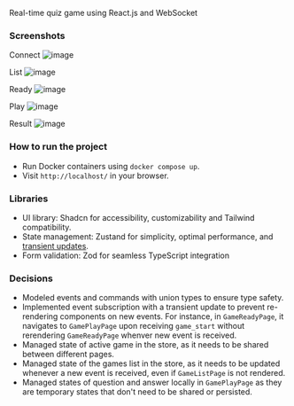 Real-time quiz game using React.js and WebSocket

### Screenshots

Connect
![image](https://github.com/user-attachments/assets/4d3015de-030c-4564-a3cf-7ee595a7da19)

List
![image](https://github.com/user-attachments/assets/fef5643e-78fd-477f-9a54-2fcbafa27543)

Ready
![image](https://github.com/user-attachments/assets/63835480-4a3b-4d32-a87b-5b218462e2ae)

Play
![image](https://github.com/user-attachments/assets/ef2a8a1c-2752-4108-89ae-c8f1d38963b2)

Result
![image](https://github.com/user-attachments/assets/6576bb5a-a78d-42bd-bd10-328d1ce30207)

### How to run the project
* Run Docker containers using `docker compose up`.
* Visit `http://localhost/` in your browser.

### Libraries
* UI library: Shadcn for accessibility, customizability and Tailwind compatibility.
* State management: Zustand for simplicity, optimal performance, and [transient updates](https://github.com/pmndrs/zustand?tab=readme-ov-file#transient-updates-for-often-occurring-state-changes).
* Form validation: Zod for seamless TypeScript integration

### Decisions
* Modeled events and commands with union types to ensure type safety.
* Implemented event subscription with a transient update to prevent re-rendering components on new events. For instance, in `GameReadyPage`, it navigates to `GamePlayPage` upon receiving `game_start` without rerendering `GameReadyPage` whenver new event is received.
* Managed state of active game in the store, as it needs to be shared between different pages.
* Managed state of the games list in the store, as it needs to be updated whenever a new event is received, even if `GameListPage` is not rendered.
* Managed states of question and answer locally in `GamePlayPage` as they are temporary states that don't need to be shared or persisted.
